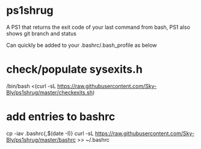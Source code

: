 # ps1shrug
A PS1 that returns the exit code of your last command from bash, PS1 also shows git branch and status

Can quickly be added to your .bashrc/.bash_profile as below
# check/populate sysexits.h
/bin/bash <(curl -sL https://raw.githubusercontent.com/Sky-Bly/ps1shrug/master/checkexits.sh)
# add entries to bashrc
cp -iav .bashrc{,$(date -I)}
curl -sL https://raw.githubusercontent.com/Sky-Bly/ps1shrug/master/bashrc  >> ~/.bashrc
